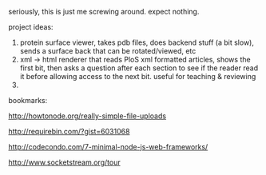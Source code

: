 seriously, this is just me screwing around. expect nothing.


project ideas: 

1. protein surface viewer, takes pdb files, does backend stuff (a bit slow), sends a surface back that can be rotated/viewed, etc
2. xml -> html renderer that reads PloS xml formatted articles, shows the first bit, then asks a question after each section to see if the reader read it before allowing access to the next bit. useful for teaching & reviewing
3. 


bookmarks:

http://howtonode.org/really-simple-file-uploads

http://requirebin.com/?gist=6031068

http://codecondo.com/7-minimal-node-js-web-frameworks/

http://www.socketstream.org/tour

